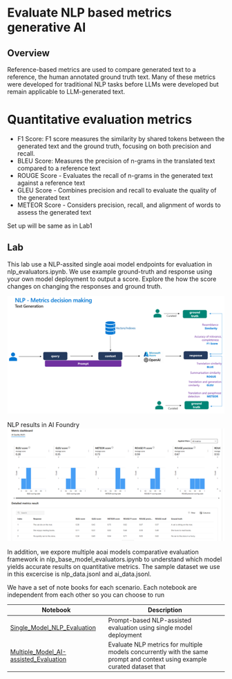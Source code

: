 # Evaluate NLP based metrics generative AI
## Overview
Reference-based metrics are used to compare generated text to a reference, the human annotated ground truth text. Many of these metrics were developed for traditional NLP tasks before LLMs were developed but remain applicable to LLM-generated text.

# Quantitative evaluation metrics
- F1 Score: F1 score measures the similarity by shared tokens between the generated text and the ground truth, focusing on both precision and recall.
- BLEU Score: Measures the precision of n-grams in the translated text compared to a reference text
- ROUGE Score - Evaluates the recall of n-grams in the generated text against a reference text
- GLEU Score - Combines precision and recall to evaluate the quality of the generated text
- METEOR Score - Considers precision, recall, and alignment of words to assess the generated text

Set up will be same as in Lab1

## Lab
This lab use a NLP-assited single aoai model endpoints for evaluation in nlp_evaluators.ipynb. We use example ground-truth and response using your own model deployment to output a score. Explore the how the score changes on changing the responses and ground truth.

![Model evaluation using NLP-assisted metrics using LLM as a Judge](media/NLP_metrics.png)

NLP results in AI Foundry
![NLP results in AI Foundry](media/nlp_assist_metrics.png)

In addition, we expore multiple aoai models comparative evaluation framework in nlp_base_model_evaluators.ipynb to understand which model yields accurate results on quantitative metrics. The sample dataset we use in this excercise is nlp_data.jsonl and ai_data.jsonl.

We have a set of note books for each scenario. Each notebook are independent from each other so you can choose to run 

| Notebook                                        | Description                                               |
|-------------------------------------------------|-----------------------------------------------------------|
|[Single_Model_NLP_Evaluation](nlp_evaluators.ipynb)     | Prompt-based NLP-assisted evaluation using single model deployment|
|[Multiple_Model_AI-assisted_Evaluation](nlp_base_model_evaluators.ipynb) | Evaluate NLP metrics for multiple models concurrently with the same prompt and context using example curated dataset that |
